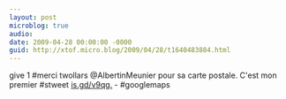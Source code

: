 ```yaml
---
layout: post
microblog: true
audio: 
date: 2009-04-28 00:00:00 -0000
guid: http://xtof.micro.blog/2009/04/28/t1640483884.html
---
```

give 1 #merci twollars @AlbertinMeunier pour sa carte postale. C'est mon premier #stweet  [is.gd/v9qg.](http://is.gd/v9qg.)  - #googlemaps
